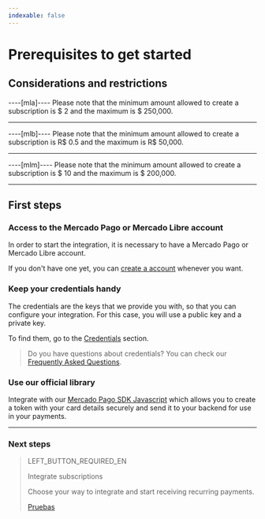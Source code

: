 ```yaml
---
indexable: false
---
```


# Prerequisites to get started

## Considerations and restrictions

----[mla]----
Please note that the minimum amount allowed to create a subscription is $ 2 and the maximum is $ 250,000.

------------

----[mlb]----
Please note that the minimum amount allowed to create a subscription is R$ 0.5 and the maximum is R$ 50,000.

------------

----[mlm]----
Please note that the minimum amount allowed to create a subscription is $ 10 and the maximum is $ 200,000.

------------

## First steps

### Access to the Mercado Pago or Mercado Libre account
In order to start the integration, it is necessary to have a Mercado Pago or Mercado Libre account.

If you don't have one yet, you can <a href="https://www.mercadopago[FAKER][URL][DOMAIN]/" target="_blank">create a account</a> whenever you want.

### Keep your credentials handy

The credentials are the keys that we provide you with, so that you can configure your integration. For this case, you will use a public key and a private key.

To find them, go to the <a href="https://www.mercadopago[FAKER][URL][DOMAIN]/account/credentials/" target="_blank">Credentials</a> section.

>Do you have questions about credentials? You can check our <a href="https://www.mercadopago[FAKER][URL][DOMAIN]/developers/es/support/" target="_blank">Frequently Asked Questions</a>.


### Use our official library

Integrate with our <a href="https://www.mercadopago[FAKER][URL][DOMAIN]/developers/es/guides/sdks" target="_blank">Mercado Pago SDK Javascript</a> which allows you to create a token with your card details securely and send it to your backend for use in your payments. 


------------
### Next steps
> LEFT_BUTTON_REQUIRED_EN
>
> Integrate subscriptions
>
> Choose your way to integrate and start receiving recurring payments.
>
> [Pruebas](http://www.mercadopago[FAKER][URL][DOMAIN]/developers/en/guides/online-payments/subscriptions/integration/)
